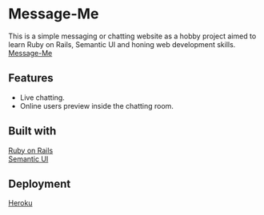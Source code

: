 # Message-Me
This is a simple messaging or chatting website as a hobby project aimed to learn Ruby on Rails, Semantic UI and honing web development skills.\
[Message-Me](https://message-me-ahmed.herokuapp.com/)


## Features
* Live chatting.
* Online users preview inside the chatting room.

## Built with
[Ruby on Rails](https://rubyonrails.org/)\
[Semantic UI](https://semantic-ui.com/)

## Deployment
[Heroku](https://heroku.com/)
